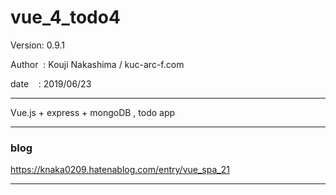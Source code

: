 ﻿# vue_4_todo4

 Version: 0.9.1

 Author  : Kouji Nakashima / kuc-arc-f.com

 date    : 2019/06/23

***
Vue.js + express + mongoDB , todo app

***
### blog

https://knaka0209.hatenablog.com/entry/vue_spa_21

***

